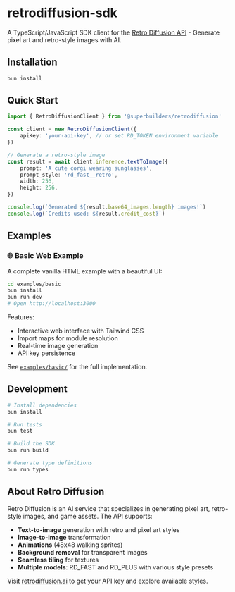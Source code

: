 # retrodiffusion-sdk

A TypeScript/JavaScript SDK client for the [Retro Diffusion API](https://www.retrodiffusion.ai/) - Generate pixel art and retro-style images with AI.

## Installation

```bash
bun install
```

## Quick Start

```typescript
import { RetroDiffusionClient } from '@superbuilders/retrodiffusion'

const client = new RetroDiffusionClient({
    apiKey: 'your-api-key', // or set RD_TOKEN environment variable
})

// Generate a retro-style image
const result = await client.inference.textToImage({
    prompt: 'A cute corgi wearing sunglasses',
    prompt_style: 'rd_fast__retro',
    width: 256,
    height: 256,
})

console.log(`Generated ${result.base64_images.length} images!`)
console.log(`Credits used: ${result.credit_cost}`)
```

## Examples

### 🌐 Basic Web Example

A complete vanilla HTML example with a beautiful UI:

```bash
cd examples/basic
bun install
bun run dev
# Open http://localhost:3000
```

Features:

- Interactive web interface with Tailwind CSS
- Import maps for module resolution
- Real-time image generation
- API key persistence

See [`examples/basic/`](./examples/basic/) for the full implementation.

## Development

```bash
# Install dependencies
bun install

# Run tests
bun test

# Build the SDK
bun run build

# Generate type definitions
bun run types
```

## About Retro Diffusion

Retro Diffusion is an AI service that specializes in generating pixel art, retro-style images, and game assets. The API supports:

- **Text-to-image** generation with retro and pixel art styles
- **Image-to-image** transformation
- **Animations** (48x48 walking sprites)
- **Background removal** for transparent images
- **Seamless tiling** for textures
- **Multiple models**: RD_FAST and RD_PLUS with various style presets

Visit [retrodiffusion.ai](https://www.retrodiffusion.ai/) to get your API key and explore available styles.
